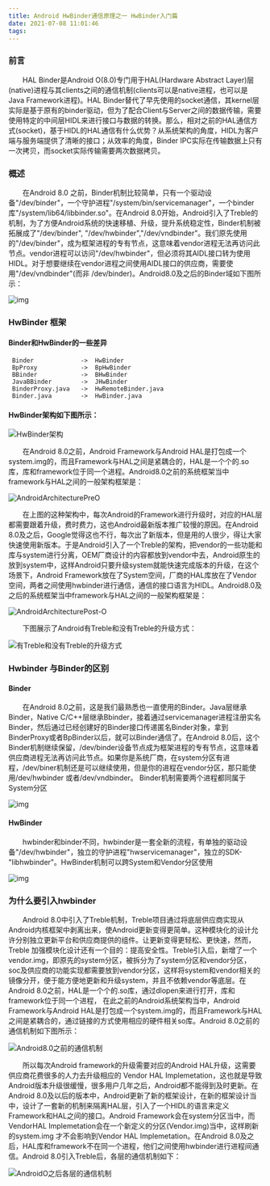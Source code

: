 ```yaml
---
title: Android HwBinder通信原理之一 HwBinder入门篇
date: 2021-07-08 11:01:46
tags:
---
```


### 前言

<p style="text-indent:2em">HAL Binder是Android O(8.0)专门用于HAL(Hardware Abstract Layer)层(native)进程与其clients之间的通信机制(clients可以是native进程，也可以是Java Framework进程)。HAL Binder替代了早先使用的socket通信，其kernel层实际是基于原有的binder驱动，但为了配合Client与Server之间的数据传输，需要使用特定的中间层HIDL来进行接口与数据的转换。那么，相对之前的HAL通信方式(socket)，基于HIDL的HAL通信有什么优势？从系统架构的角度，HIDL为客户端与服务端提供了清晰的接口；从效率的角度，Binder IPC实际在传输数据上只有一次拷贝，而socket实际传输需要两次数据拷贝。


### 概述

<p style="text-indent:2em">在Android 8.0 之前，Binder机制比较简单，只有一个驱动设备"/dev/binder"，一个守护进程"/system/bin/servicemanager"，一个binder库"/system/lib64/libbinder.so"。在Android 8.0开始，Android引入了Treble的机制，为了方便Android系统的快速移植、升级，提升系统稳定性，Binder机制被拓展成了"/dev/binder", "/dev/hwbinder","/dev/vndbinder"。我们原先使用的"/dev/binder"，成为框架进程的专有节点，这意味着vendor进程无法再访问此节点。vendor进程可以访问"/dev/hwbinder"，但必须将其AIDL接口转为使用HIDL。对于想要继续在vendor进程之间使用AIDL接口的供应商，需要使用"/dev/vndbinder"(而非 /dev/binder)。Android8.0及之后的Binder域如下图所示：


![img](Android-HwBinder通信原理之一-HwBinder入门篇/2020080221073794.jpg)

### HwBinder 框架

#### Binder和HwBinder的一些差异

```
 Binder          	-> 	HwBinder
 BpProxy           	-> 	BpHwBinder
 BBinder            -> 	BHwBinder
 JavaBBinder	    -> 	JHwBinder
 BinderProxy.java	-> 	HwRemoteBinder.java
 Binder.java		-> 	HwBinder.java
```

#### HwBinder架构如下图所示：

![HwBinder架构](Android-HwBinder通信原理之一-HwBinder入门篇/HwBinder架构.jpg)

<p style="text-indent:2em">在Android 8.0之前，Android Framework与Android HAL是打包成一个system.img的，而且Framework与HAL之间是紧耦合的，HAL是一个个的.so库，库和framework位于同一个进程。Android8.0之前的系统框架当中framework与HAL之间的一般架构框架是：


![AndroidArchitecturePreO](Android-HwBinder通信原理之一-HwBinder入门篇/AndroidArchitecturePreO.jpg)

<p style="text-indent:2em">在上图的这种架构中，每次Android的Framework进行升级时，对应的HAL层都需要跟着升级，费时费力，这也Android最新版本推广较慢的原因。在Android 8.0及之后，Google觉得这也不行，每次出了新版本，但是用的人很少，得让大家快速使用新版本。于是Android引入了一个Treble的架构，把vendor的一些功能和库与system进行分离，OEM厂商设计的内容都放到vendor中去，Android原生的放到system中，这样Android只要升级system就能快速完成版本的升级，在这个场景下，Android Framework放在了System空间，厂商的HAL库放在了Vendor空间，两者之间使用hwbinder进行通信，通信的接口语言为HIDL。Android8.0及之后的系统框架当中framework与HAL之间的一般架构框架是：


![AndroidArchitecturePost-O](Android-HwBinder通信原理之一-HwBinder入门篇/AndroidArchitecturePost-O.jpg)

<p style="text-indent:2em">下图展示了Android有Treble和没有Treble的升级方式：</p>

![有Treble和没有Treble的升级方式](Android-HwBinder通信原理之一-HwBinder入门篇/有Treble和没有Treble的升级方式.jpg)

### Hwbinder 与Binder的区别

#### Binder

<p style="text-indent:2em">在Android 8.0之前，这是我们最熟悉也一直使用的Binder。Java层继承Binder，Native C/C++层继承Bbinder，接着通过servicemanager进程注册实名Binder，然后通过已经创建好的Binder接口传递匿名Binder对象，拿到BinderProxy或者BpBinder以后，就可以Binder通信了。在Android 8.0后，这个Binder机制继续保留，/dev/binder设备节点成为框架进程的专有节点，这意味着供应商进程无法再访问此节点。如果你是系统厂商，在system分区有进程，/dev/biner机制还是可以继续使用，但是你的进程在vendor分区，那只能使用/dev/hwbinder 或者/dev/vndbinder。 Binder机制需要两个进程都同属于System分区


![img](Android-HwBinder通信原理之一-HwBinder入门篇/20200802211027787.jpg)



#### HwBinder

<p style="text-indent:2em">hwbinder和binder不同，hwbinder是一套全新的流程，有单独的驱动设备"/dev/hwbinder"，独立的守护进程"hwservicemanager"，独立的SDK-"libhwbinder"。HwBinder机制可以跨System和Vendor分区使用


![img](Android-HwBinder通信原理之一-HwBinder入门篇/20200802211053379.jpg)

### 为什么要引入hwbinder

<p style="text-indent:2em">Android 8.0中引入了Treble机制，Treble项目通过将底层供应商实现从Android内核框架中剥离出来，使Android更新变得更简单。这种模块化的设计允许分别独立更新平台和供应商提供的组件。让更新变得更轻松、更快速，然而，Treble 加强模块化设计还有一个目的：提高安全性。Treble引入后，新增了一个vendor.img，即原先的system分区，被拆分为了system分区和vendor分区，soc及供应商的功能实现都需要放到vendor分区，这样将system和vendor相关的镜像分开，便于能方便地更新和升级system，并且不依赖vendor等底层。在Android 8.0之前，HAL是一个个的.so库，通过dlopen来进行打开，库和framework位于同一个进程， 在此之前的Android系统架构当中，Android Framework与Android HAL是打包成一个system.img的，而且Framework与HAL之间是紧耦合的，通过链接的方式使用相应的硬件相关so库。Android 8.0之前的通信机制如下图所示：</p>

![Android8.0之前的通信机制](Android-HwBinder通信原理之一-HwBinder入门篇/Android8.0之前的通信机制.jpg)

<p style="text-indent:2em">所以每次Android framework的升级需要对应的Android HAL升级，这需要供应商花费很多的人力去升级相应的 Vendor HAL Implemetation，这也就是导致Android版本升级很缓慢，很多用户几年之后，Android都不能得到及时更新。在Android 8.0及以后的版本中，Android更新了新的框架设计，在新的框架设计当中，设计了一套新的机制来隔离HAL层，引入了一个HIDL的语言来定义Framework和HAL之间的接口。Android Framework会在system分区当中，而VendorHAL Implemetation会在一个新定义的分区(Vendor.img)当中，这样刷新的system.img 才不会影响到Vendor HAL Implemetation。在Android 8.0及之后，HAL库和framework不在同一个进程，他们之间使用hwbinder进行进程间通信。Android 8.0引入Treble后，各层的通信机制如下：</p>

![AndroidO之后各层的通信机制](Android-HwBinder通信原理之一-HwBinder入门篇/AndroidO之后各层的通信机制.jpg)

